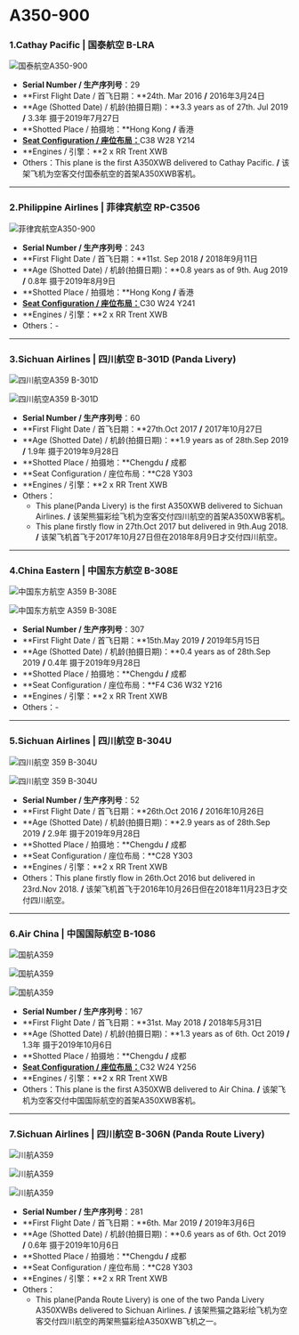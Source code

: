 # A350-900

### 1.Cathay Pacific | 国泰航空     B-LRA

![国泰航空A350-900](http://py2kq5jlv.bkt.clouddn.com/DSCF0361.jpg)

- **Serial Number / 生产序列号**：29
- **First Flight Date / 首飞日期：**24th. Mar 2016  **/**  2016年3月24日
- **Age (Shotted Date) / 机龄(拍摄日期)：**3.3 years as of 27th. Jul 2019  **/**  3.3年  摄于2019年7月27日
- **Shotted Place / 拍摄地：**Hong Kong  **/**  香港
- [**Seat Configuration / 座位布局：**](https://www.cathaypacific.com/cx/sc_CN/travel-information/flying-with-us/aircraft-and-fleet/airbus-a350/900.html)C38 W28 Y214
- **Engines / 引擎：**2 x RR Trent XWB
- Others：This plane is the first A350XWB delivered to Cathay Pacific.  **/**  该架飞机为空客交付国泰航空的首架A350XWB客机。

------

### 2.Philippine Airlines | 菲律宾航空     RP-C3506

![菲律宾航空A350-900](http://py2kq5jlv.bkt.clouddn.com/DSCF4874.jpg)

- **Serial Number / 生产序列号**：243
- **First Flight Date / 首飞日期：**11st. Sep 2018  **/**  2018年9月11日
- **Age (Shotted Date) / 机龄(拍摄日期)：**0.8 years as of 9th. Aug 2019  **/**  0.8年  摄于2019年8月9日
- **Shotted Place / 拍摄地：**Hong Kong  **/**  香港
- [**Seat Configuration / 座位布局：**](https://www.philippineairlines.com/en/travelinformation/beforeyoufly/palaircraft/a350-900/seatmapA350-900)C30 W24 Y241
- **Engines / 引擎：**2 x RR Trent XWB
- Others：-

****

### 3.Sichuan Airlines | 四川航空     B-301D  (Panda Livery)

![四川航空A359 B-301D](http://pyjvbivyg.bkt.clouddn.com/A359_3U_B-301D%28PandaDelivery1%29_2.jpg)

![四川航空A359 B-301D](http://pyjvbivyg.bkt.clouddn.com/A359_3U_B-301D%28PandaDelivery1%29_4.jpg)

- **Serial Number / 生产序列号**：60
- **First Flight Date / 首飞日期：**27th.Oct 2017  **/**  2017年10月27日
- **Age (Shotted Date) / 机龄(拍摄日期)：**1.9 years as of 28th.Sep 2019  **/**  1.9年  摄于2019年9月28日
- **Shotted Place / 拍摄地：**Chengdu  **/**  成都
- **Seat Configuration / 座位布局：**C28 Y303
- **Engines / 引擎：**2 x RR Trent XWB
- Others：
  * This plane(Panda Livery) is the first A350XWB delivered to Sichuan Airlines.  **/**  该架熊猫彩绘飞机为空客交付四川航空的首架A350XWB客机。
  * This plane firstly flow in 27th.Oct 2017 but delivered in 9th.Aug 2018.  **/**  该架飞机首飞于2017年10月27日但在2018年8月9日才交付四川航空。

****

### 4.China Eastern | 中国东方航空     B-308E

![中国东方航空 A359 B-308E](http://pyjvbivyg.bkt.clouddn.com/A350_MU_B-308E_2.jpg)

![中国东方航空 A359 B-308E](http://pyjvbivyg.bkt.clouddn.com/A350_MU_B-308E_1.jpg)

- **Serial Number / 生产序列号**：307
- **First Flight Date / 首飞日期：**15th.May 2019  **/**  2019年5月15日
- **Age (Shotted Date) / 机龄(拍摄日期)：**0.4 years as of 28th.Sep 2019  **/**  0.4年  摄于2019年9月28日
- **Shotted Place / 拍摄地：**Chengdu  **/**  成都
- **Seat Configuration / 座位布局：**F4 C36 W32 Y216
- **Engines / 引擎：**2 x RR Trent XWB
- Others：-

****

### 5.Sichuan Airlines | 四川航空     B-304U

![四川航空 359 B-304U](http://pyjvbivyg.bkt.clouddn.com/A359_3U_B-304U_1.jpg)

![四川航空 359 B-304U](http://pyjvbivyg.bkt.clouddn.com/A359_3U_B-304U_5.jpg)

- **Serial Number / 生产序列号**：52
- **First Flight Date / 首飞日期：**26th.Oct 2016  **/**  2016年10月26日
- **Age (Shotted Date) / 机龄(拍摄日期)：**2.9 years as of 28th.Sep 2019  **/**  2.9年  摄于2019年9月28日
- **Shotted Place / 拍摄地：**Chengdu  **/**  成都
- **Seat Configuration / 座位布局：**C28 Y303
- **Engines / 引擎：**2 x RR Trent XWB
- Others：This plane firstly flow in 26th.Oct 2016 but delivered in 23rd.Nov 2018.  **/**  该架飞机首飞于2016年10月26日但在2018年11月23日才交付四川航空。

****

### 6.Air China | 中国国际航空     B-1086

![国航A359](http://pyjvbivyg.bkt.clouddn.com/A359_CA_B-1086_1.jpg)

![国航A359](http://pyjvbivyg.bkt.clouddn.com/A359_CA_B-1086_3.jpg)

![国航A359](http://pyjvbivyg.bkt.clouddn.com/A359_CA_B-1086_4.jpg)

- **Serial Number / 生产序列号**：167
- **First Flight Date / 首飞日期：**31st. May 2018  **/**  2018年5月31日
- **Age (Shotted Date) / 机龄(拍摄日期)：**1.3 years as of 6th. Oct 2019  **/**  1.3年  摄于2019年10月6日
- **Shotted Place / 拍摄地：**Chengdu  **/**  成都
- [**Seat Configuration / 座位布局：**](http://www.airchina.com.cn/cn/info/flight-experience/cabin-type-view/350.shtml)C32 W24 Y256
- **Engines / 引擎：**2 x RR Trent XWB
- Others：This plane is the first A350XWB delivered to Air China.  **/**  该架飞机为空客交付中国国际航空的首架A350XWB客机。

****

### 7.Sichuan Airlines | 四川航空     B-306N  (Panda Route Livery)

![川航A359](http://pyjvbivyg.bkt.clouddn.com/A359_3U_B-306N_1.jpg)

![川航A359](http://pyjvbivyg.bkt.clouddn.com/A359_3U_B-306N_4.jpg)

![川航A359](http://pyjvbivyg.bkt.clouddn.com/A359_3U_B-306N_5.jpg)

- **Serial Number / 生产序列号**：281
- **First Flight Date / 首飞日期：**6th. Mar 2019  **/**  2019年3月6日
- **Age (Shotted Date) / 机龄(拍摄日期)：**0.6 years as of 6th. Oct 2019  **/**  0.6年  摄于2019年10月6日
- **Shotted Place / 拍摄地：**Chengdu  **/**  成都
- **Seat Configuration / 座位布局：**C28 Y303
- **Engines / 引擎：**2 x RR Trent XWB
- Others：
  - This plane(Panda Route Livery) is one of the two Panda Livery A350XWBs delivered to Sichuan Airlines.  **/**  该架熊猫之路彩绘飞机为空客交付四川航空的两架熊猫彩绘A350XWB飞机之一。